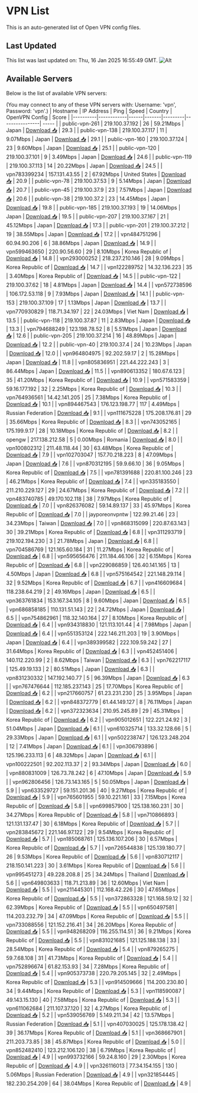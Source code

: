 # VPN List

This is an auto-generated list of Open VPN config files.

## Last Updated

This list was last updated on: Thu, 16 Jan 2025 16:55:49 GMT.
![Alt](https://repobeats.axiom.co/api/embed/186b98318ef1479477931607c1ad7d823f12451f.svg "Repobeats analytics image")

## Available Servers

Below is the list of available VPN servers:

(You may connect to any of these VPN servers with: Username: 'vpn', Password: 'vpn'.)
| Hostname | IP Address | Ping | Speed | Country | OpenVPN Config | Score |
|----------|------------|------|-------|---------|----------------| ----- |
| public-vpn-261 | 219.100.37.192 | 26 | 59.21Mbps | Japan | [Download 📥](./configs/server_0_JP.ovpn) | 29.3 |
| public-vpn-138 | 219.100.37.117 | 11 | 9.07Mbps | Japan | [Download 📥](./configs/server_1_JP.ovpn) | 29.1 |
| public-vpn-160 | 219.100.37.124 | 23 | 9.60Mbps | Japan | [Download 📥](./configs/server_2_JP.ovpn) | 25.1 |
| public-vpn-120 | 219.100.37.101 | 9 | 3.49Mbps | Japan | [Download 📥](./configs/server_3_JP.ovpn) | 24.6 |
| public-vpn-119 | 219.100.37.113 | 14 | 20.22Mbps | Japan | [Download 📥](./configs/server_4_JP.ovpn) | 24.5 |
| vpn783399234 | 157.131.43.55 | 2 | 67.92Mbps | United States | [Download 📥](./configs/server_5_US.ovpn) | 20.9 |
| public-vpn-78 | 219.100.37.53 | 9 | 5.14Mbps | Japan | [Download 📥](./configs/server_6_JP.ovpn) | 20.7 |
| public-vpn-45 | 219.100.37.9 | 23 | 7.57Mbps | Japan | [Download 📥](./configs/server_7_JP.ovpn) | 20.6 |
| public-vpn-38 | 219.100.37.2 | 23 | 14.45Mbps | Japan | [Download 📥](./configs/server_8_JP.ovpn) | 19.8 |
| public-vpn-185 | 219.100.37.193 | 19 | 14.06Mbps | Japan | [Download 📥](./configs/server_9_JP.ovpn) | 19.5 |
| public-vpn-207 | 219.100.37.167 | 21 | 45.12Mbps | Japan | [Download 📥](./configs/server_10_JP.ovpn) | 17.3 |
| public-vpn-201 | 219.100.37.212 | 19 | 38.55Mbps | Japan | [Download 📥](./configs/server_11_JP.ovpn) | 17.2 |
| vpn484751296 | 60.94.90.206 | 6 | 38.86Mbps | Japan | [Download 📥](./configs/server_12_JP.ovpn) | 14.9 |
| vpn599463650 | 220.90.56.60 | 29 | 8.10Mbps | Korea Republic of | [Download 📥](./configs/server_13_KR.ovpn) | 14.8 |
| vpn293000252 | 218.237.210.146 | 28 | 9.09Mbps | Korea Republic of | [Download 📥](./configs/server_14_KR.ovpn) | 14.7 |
| vpn122289752 | 14.32.136.223 | 35 | 3.40Mbps | Korea Republic of | [Download 📥](./configs/server_15_KR.ovpn) | 14.5 |
| public-vpn-122 | 219.100.37.62 | 18 | 4.81Mbps | Japan | [Download 📥](./configs/server_16_JP.ovpn) | 14.4 |
| vpn572738596 | 106.172.53.118 | 9 | 7.93Mbps | Japan | [Download 📥](./configs/server_17_JP.ovpn) | 14.1 |
| public-vpn-153 | 219.100.37.109 | 17 | 1.13Mbps | Japan | [Download 📥](./configs/server_18_JP.ovpn) | 13.7 |
| vpn770930829 | 118.71.34.197 | 22 | 24.03Mbps | Viet Nam | [Download 📥](./configs/server_19_VN.ovpn) | 13.5 |
| public-vpn-118 | 219.100.37.87 | 11 | 2.83Mbps | Japan | [Download 📥](./configs/server_20_JP.ovpn) | 13.3 |
| vpn794688249 | 123.198.78.52 | 8 | 5.51Mbps | Japan | [Download 📥](./configs/server_21_JP.ovpn) | 12.6 |
| public-vpn-205 | 219.100.37.214 | 16 | 48.89Mbps | Japan | [Download 📥](./configs/server_22_JP.ovpn) | 12.2 |
| public-vpn-40 | 219.100.37.4 | 24 | 10.23Mbps | Japan | [Download 📥](./configs/server_23_JP.ovpn) | 12.0 |
| vpn964804975 | 92.202.59.17 | 2 | 15.28Mbps | Japan | [Download 📥](./configs/server_24_JP.ovpn) | 11.8 |
| vpn805836951 | 221.44.222.243 | 3 | 86.44Mbps | Japan | [Download 📥](./configs/server_25_JP.ovpn) | 11.5 |
| vpn890613352 | 180.67.6.123 | 35 | 41.20Mbps | Korea Republic of | [Download 📥](./configs/server_26_KR.ovpn) | 10.9 |
| vpn571583359 | 59.16.177.192 | 32 | 2.25Mbps | Korea Republic of | [Download 📥](./configs/server_27_KR.ovpn) | 10.3 |
| vpn764936561 | 14.42.141.205 | 25 | 7.38Mbps | Korea Republic of | [Download 📥](./configs/server_28_KR.ovpn) | 10.1 |
| vpn894467543 | 176.123.198.77 | 117 | 4.49Mbps | Russian Federation | [Download 📥](./configs/server_29_RU.ovpn) | 9.1 |
| vpn111675228 | 175.208.176.81 | 29 | 35.66Mbps | Korea Republic of | [Download 📥](./configs/server_30_KR.ovpn) | 8.3 |
| vpn743052165 | 175.199.9.17 | 28 | 10.18Mbps | Korea Republic of | [Download 📥](./configs/server_31_KR.ovpn) | 8.2 |
| opengw | 217.138.212.58 | 5 | 0.00Mbps | Romania | [Download 📥](./configs/server_32_RO.ovpn) | 8.0 |
| vpn100802312 | 211.48.118.44 | 30 | 63.48Mbps | Korea Republic of | [Download 📥](./configs/server_33_KR.ovpn) | 7.9 |
| vpn102703047 | 157.70.218.223 | 8 | 47.09Mbps | Japan | [Download 📥](./configs/server_34_JP.ovpn) | 7.6 |
| vpn870312195 | 59.9.66.10 | 36 | 9.05Mbps | Korea Republic of | [Download 📥](./configs/server_35_KR.ovpn) | 7.5 |
| vpn781391688 | 220.81.100.246 | 23 | 46.21Mbps | Korea Republic of | [Download 📥](./configs/server_36_KR.ovpn) | 7.4 |
| vpn335183550 | 211.210.229.127 | 29 | 24.67Mbps | Korea Republic of | [Download 📥](./configs/server_37_KR.ovpn) | 7.2 |
| vpn483740785 | 49.170.102.118 | 38 | 7.97Mbps | Korea Republic of | [Download 📥](./configs/server_38_KR.ovpn) | 7.0 |
| vpn826376082 | 59.14.89.137 | 33 | 45.97Mbps | Korea Republic of | [Download 📥](./configs/server_39_KR.ovpn) | 7.0 |
| jayporeonvpntw | 122.99.21.46 | 23 | 34.23Mbps | Taiwan | [Download 📥](./configs/server_40_TW.ovpn) | 7.0 |
| vpn868315099 | 220.87.63.143 | 30 | 39.21Mbps | Korea Republic of | [Download 📥](./configs/server_41_KR.ovpn) | 6.8 |
| vpn311293719 | 219.102.194.230 | 3 | 21.78Mbps | Japan | [Download 📥](./configs/server_42_JP.ovpn) | 6.8 |
| vpn704586769 | 121.165.60.184 | 31 | 11.27Mbps | Korea Republic of | [Download 📥](./configs/server_43_KR.ovpn) | 6.8 |
| vpn595656476 | 211.184.46.106 | 32 | 6.15Mbps | Korea Republic of | [Download 📥](./configs/server_44_KR.ovpn) | 6.8 |
| vpn229086859 | 126.40.141.165 | 13 | 4.50Mbps | Japan | [Download 📥](./configs/server_45_JP.ovpn) | 6.8 |
| vpn575164542 | 221.148.29.114 | 32 | 9.52Mbps | Korea Republic of | [Download 📥](./configs/server_46_KR.ovpn) | 6.7 |
| vpn416609684 | 118.238.64.219 | 2 | 49.16Mbps | Japan | [Download 📥](./configs/server_47_JP.ovpn) | 6.5 |
| vpn363761834 | 153.167.34.105 | 8 | 9.60Mbps | Japan | [Download 📥](./configs/server_48_JP.ovpn) | 6.5 |
| vpn686858185 | 110.131.51.143 | 22 | 24.72Mbps | Japan | [Download 📥](./configs/server_49_JP.ovpn) | 6.5 |
| vpn754862961 | 118.32.140.164 | 27 | 8.10Mbps | Korea Republic of | [Download 📥](./configs/server_50_KR.ovpn) | 6.4 |
| vpn934318830 | 121.113.101.44 | 4 | 7.98Mbps | Japan | [Download 📥](./configs/server_51_JP.ovpn) | 6.4 |
| vpn551353124 | 222.146.211.203 | 19 | 3.90Mbps | Japan | [Download 📥](./configs/server_52_JP.ovpn) | 6.4 |
| vpn389399582 | 222.109.59.242 | 27 | 31.64Mbps | Korea Republic of | [Download 📥](./configs/server_53_KR.ovpn) | 6.3 |
| vpn452451406 | 140.112.220.99 | 2 | 8.62Mbps | Taiwan | [Download 📥](./configs/server_54_TW.ovpn) | 6.3 |
| vpn762217117 | 125.49.19.133 | 2 | 80.51Mbps | Japan | [Download 📥](./configs/server_55_JP.ovpn) | 6.3 |
| vpn831230332 | 147.192.140.77 | 5 | 96.39Mbps | Japan | [Download 📥](./configs/server_56_JP.ovpn) | 6.3 |
| vpn767476644 | 112.185.237.143 | 25 | 17.70Mbps | Korea Republic of | [Download 📥](./configs/server_57_KR.ovpn) | 6.2 |
| vpn217660757 | 61.23.231.230 | 25 | 3.95Mbps | Japan | [Download 📥](./configs/server_58_JP.ovpn) | 6.2 |
| vpn848372779 | 61.44.149.127 | 8 | 76.11Mbps | Japan | [Download 📥](./configs/server_59_JP.ovpn) | 6.2 |
| vpn372323634 | 210.95.245.89 | 29 | 45.31Mbps | Korea Republic of | [Download 📥](./configs/server_60_KR.ovpn) | 6.2 |
| vpn905012651 | 122.221.24.92 | 3 | 51.04Mbps | Japan | [Download 📥](./configs/server_61_JP.ovpn) | 6.1 |
| vpn610325714 | 133.32.128.66 | 5 | 29.33Mbps | Japan | [Download 📥](./configs/server_62_JP.ovpn) | 6.1 |
| vpn502238747 | 126.123.248.204 | 12 | 7.41Mbps | Japan | [Download 📥](./configs/server_63_JP.ovpn) | 6.1 |
| vpn306793896 | 125.196.233.113 | 6 | 48.32Mbps | Japan | [Download 📥](./configs/server_64_JP.ovpn) | 6.1 |
| vpn100222501 | 92.202.113.37 | 2 | 93.34Mbps | Japan | [Download 📥](./configs/server_65_JP.ovpn) | 6.0 |
| vpn880831009 | 126.73.78.242 | 6 | 47.10Mbps | Japan | [Download 📥](./configs/server_66_JP.ovpn) | 5.9 |
| vpn962806456 | 126.73.143.165 | 5 | 50.05Mbps | Japan | [Download 📥](./configs/server_67_JP.ovpn) | 5.9 |
| vpn633529727 | 59.151.201.36 | 40 | 9.27Mbps | Korea Republic of | [Download 📥](./configs/server_68_KR.ovpn) | 5.9 |
| vpn765601955 | 59.10.221.161 | 33 | 7.15Mbps | Korea Republic of | [Download 📥](./configs/server_69_KR.ovpn) | 5.8 |
| vpn699857900 | 125.138.160.231 | 30 | 34.27Mbps | Korea Republic of | [Download 📥](./configs/server_70_KR.ovpn) | 5.8 |
| vpn710866893 | 121.131.137.47 | 30 | 6.18Mbps | Korea Republic of | [Download 📥](./configs/server_71_KR.ovpn) | 5.7 |
| vpn283845672 | 221.146.97.122 | 29 | 9.54Mbps | Korea Republic of | [Download 📥](./configs/server_72_KR.ovpn) | 5.7 |
| vpn185068761 | 125.136.107.206 | 30 | 6.57Mbps | Korea Republic of | [Download 📥](./configs/server_73_KR.ovpn) | 5.7 |
| vpn726544838 | 125.139.180.77 | 26 | 9.53Mbps | Korea Republic of | [Download 📥](./configs/server_74_KR.ovpn) | 5.6 |
| vpn830712117 | 218.150.141.223 | 30 | 3.61Mbps | Korea Republic of | [Download 📥](./configs/server_75_KR.ovpn) | 5.6 |
| vpn995451273 | 49.228.208.8 | 25 | 34.24Mbps | Thailand | [Download 📥](./configs/server_76_TH.ovpn) | 5.6 |
| vpn649803633 | 118.71.213.89 | 36 | 12.60Mbps | Viet Nam | [Download 📥](./configs/server_77_VN.ovpn) | 5.5 |
| vpn211445301 | 112.168.42.226 | 30 | 47.65Mbps | Korea Republic of | [Download 📥](./configs/server_78_KR.ovpn) | 5.5 |
| vpn372863328 | 121.168.59.12 | 32 | 62.39Mbps | Korea Republic of | [Download 📥](./configs/server_79_KR.ovpn) | 5.5 |
| vpn650497581 | 114.203.232.79 | 34 | 47.09Mbps | Korea Republic of | [Download 📥](./configs/server_80_KR.ovpn) | 5.5 |
| vpn733088556 | 121.152.216.41 | 34 | 26.20Mbps | Korea Republic of | [Download 📥](./configs/server_81_KR.ovpn) | 5.5 |
| vpn948268209 | 116.255.114.51 | 36 | 9.21Mbps | Korea Republic of | [Download 📥](./configs/server_82_KR.ovpn) | 5.5 |
| vpn831021685 | 121.125.188.138 | 33 | 28.54Mbps | Korea Republic of | [Download 📥](./configs/server_83_KR.ovpn) | 5.4 |
| vpn879265275 | 59.7.68.108 | 31 | 41.73Mbps | Korea Republic of | [Download 📥](./configs/server_84_KR.ovpn) | 5.4 |
| vpn752896674 | 61.82.153.93 | 34 | 7.28Mbps | Korea Republic of | [Download 📥](./configs/server_85_KR.ovpn) | 5.4 |
| vpn905373738 | 220.79.205.145 | 32 | 2.49Mbps | Korea Republic of | [Download 📥](./configs/server_86_KR.ovpn) | 5.3 |
| vpn914509666 | 114.200.230.80 | 34 | 9.44Mbps | Korea Republic of | [Download 📥](./configs/server_87_KR.ovpn) | 5.3 |
| vpn118590087 | 49.143.15.130 | 40 | 7.58Mbps | Korea Republic of | [Download 📥](./configs/server_88_KR.ovpn) | 5.3 |
| vpn611062684 | 211.107.37.120 | 32 | 4.27Mbps | Korea Republic of | [Download 📥](./configs/server_89_KR.ovpn) | 5.2 |
| vpn539056769 | 5.149.211.34 | 42 | 13.57Mbps | Russian Federation | [Download 📥](./configs/server_90_RU.ovpn) | 5.1 |
| vpn407030025 | 125.178.138.42 | 39 | 36.17Mbps | Korea Republic of | [Download 📥](./configs/server_91_KR.ovpn) | 5.1 |
| vpn368667901 | 211.203.73.85 | 38 | 45.87Mbps | Korea Republic of | [Download 📥](./configs/server_92_KR.ovpn) | 5.0 |
| vpn852482410 | 123.212.106.120 | 38 | 6.79Mbps | Korea Republic of | [Download 📥](./configs/server_93_KR.ovpn) | 4.9 |
| vpn993732166 | 59.24.8.160 | 29 | 2.30Mbps | Korea Republic of | [Download 📥](./configs/server_94_KR.ovpn) | 4.9 |
| vpn326116013 | 77.34.154.155 | 130 | 5.06Mbps | Russian Federation | [Download 📥](./configs/server_95_RU.ovpn) | 4.9 |
| vpn321854445 | 182.230.254.209 | 64 | 38.04Mbps | Korea Republic of | [Download 📥](./configs/server_96_KR.ovpn) | 4.9 |
